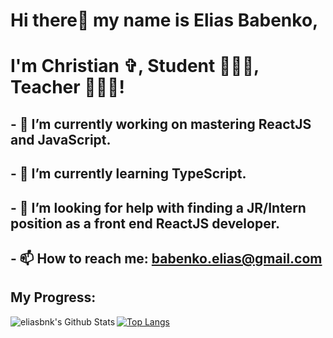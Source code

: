 # Hi there👋 my name is <strong>Elias Babenko</strong>,
# I'm Christian ✞, Student 🧑🏻‍💻, Teacher 🧑🏻‍🏫!
## - 🔭 I’m currently working on mastering ReactJS and JavaScript.
## - 🌱 I’m currently learning TypeScript.
## - 🤔 I’m looking for help with finding a JR/Intern position as a front end ReactJS developer.
## - 📫 How to reach me: <a href="mailto:babenko.elias@gmail.com" target="_blank" rel="noopener noreferrer">babenko.elias@gmail.com</a>
## My Progress:
<img align="left" alt="eliasbnk's Github Stats" src="https://github-readme-stats-eliasbnk.vercel.app/api?username=eliasbnk&theme=github_dark&show_icons=true&hide_border=true&count_private=true"/>

[![Top Langs](https://github-readme-stats-eliasbnk.vercel.app/api/top-langs/?username=eliasbnk&theme=github_dark&layout=compact&hide_border=true)](https://www.linkedin.com/in/eliasbnk/)



